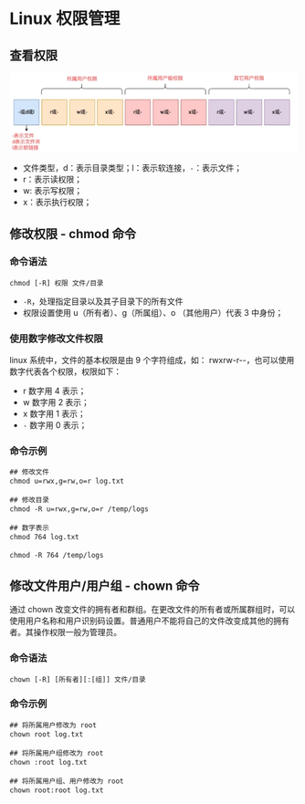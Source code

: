# Linux 权限管理

## 查看权限

![文件权限](../images/WX134131.png)

- 文件类型，d：表示目录类型；l：表示软连接，`-`：表示文件；
- r：表示读权限；
- w: 表示写权限；
- x：表示执行权限；

## 修改权限 - chmod 命令

### 命令语法

`chmod [-R] 权限 文件/目录`

- `-R`，处理指定目录以及其子目录下的所有文件
- 权限设置使用 u（所有者）、g（所属组）、o （其他用户）代表 3 中身份；

### 使用数字修改文件权限

linux 系统中，文件的基本权限是由 9 个字符组成，如： rwxrw-r--，也可以使用数字代表各个权限，权限如下：

- r 数字用 4 表示；
- w 数字用 2 表示；
- x 数字用 1 表示；
- `-` 数字用 0 表示；

### 命令示例

```shell
## 修改文件
chmod u=rwx,g=rw,o=r log.txt

## 修改目录
chmod -R u=rwx,g=rw,o=r /temp/logs

## 数字表示
chmod 764 log.txt

chmod -R 764 /temp/logs
```

## 修改文件用户/用户组 - chown 命令

通过 chown 改变文件的拥有者和群组。在更改文件的所有者或所属群组时，可以使用用户名称和用户识别码设置。普通用户不能将自己的文件改变成其他的拥有者。其操作权限一般为管理员。

### 命令语法

`chown [-R] [所有者][:[组]] 文件/目录`

### 命令示例

```shell
## 将所属用户修改为 root
chown root log.txt

## 将所属用户组修改为 root
chown :root log.txt

## 将所属用户组、用户修改为 root
chown root:root log.txt
```
